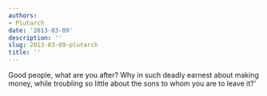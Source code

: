 ```yaml
---
authors:
- Plutarch
date: '2013-03-09'
description: ''
slug: 2013-03-09-plutarch
title: ''
---
```

Good people, what are you after? Why in such deadly earnest about making money, while troubling so little about the sons to whom you are to leave it?’



